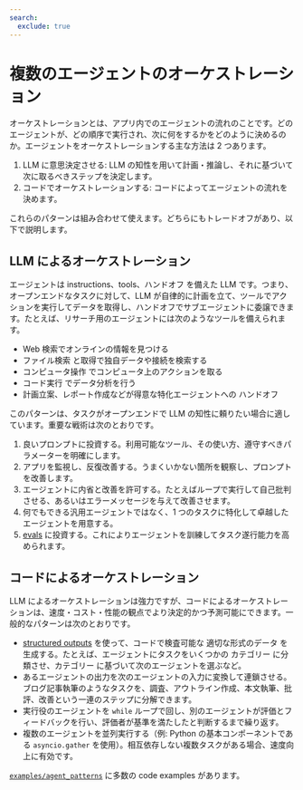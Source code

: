 ```yaml
---
search:
  exclude: true
---
```

# 複数のエージェントのオーケストレーション

オーケストレーションとは、アプリ内でのエージェントの流れのことです。どのエージェントが、どの順序で実行され、次に何をするかをどのように決めるのか。エージェントをオーケストレーションする主な方法は 2 つあります。

1. LLM に意思決定させる: LLM の知性を用いて計画・推論し、それに基づいて次に取るべきステップを決定します。
2. コードでオーケストレーションする: コードによってエージェントの流れを決めます。

これらのパターンは組み合わせて使えます。どちらにもトレードオフがあり、以下で説明します。

## LLM によるオーケストレーション

エージェントは instructions、tools、ハンドオフ を備えた LLM です。つまり、オープンエンドなタスクに対して、LLM が自律的に計画を立て、ツールでアクションを実行してデータを取得し、ハンドオフでサブエージェントに委譲できます。たとえば、リサーチ用のエージェントには次のようなツールを備えられます。

- Web 検索でオンラインの情報を見つける
- ファイル検索 と取得で独自データや接続を検索する
- コンピュータ操作 でコンピュータ上のアクションを取る
- コード実行 でデータ分析を行う
- 計画立案、レポート作成などが得意な特化エージェントへの ハンドオフ

このパターンは、タスクがオープンエンドで LLM の知性に頼りたい場合に適しています。重要な戦術は次のとおりです。

1. 良いプロンプトに投資する。利用可能なツール、その使い方、遵守すべきパラメーターを明確にします。
2. アプリを監視し、反復改善する。うまくいかない箇所を観察し、プロンプトを改善します。
3. エージェントに内省と改善を許可する。たとえばループで実行して自己批判させる、あるいはエラーメッセージを与えて改善させます。
4. 何でもできる汎用エージェントではなく、1 つのタスクに特化して卓越したエージェントを用意する。
5. [evals](https://platform.openai.com/docs/guides/evals) に投資する。これによりエージェントを訓練してタスク遂行能力を高められます。

## コードによるオーケストレーション

LLM によるオーケストレーションは強力ですが、コードによるオーケストレーションは、速度・コスト・性能の観点でより決定的かつ予測可能にできます。一般的なパターンは次のとおりです。

- [structured outputs](https://platform.openai.com/docs/guides/structured-outputs) を使って、コードで検査可能な 適切な形式のデータ を生成する。たとえば、エージェントにタスクをいくつかの カテゴリー に分類させ、カテゴリー に基づいて次のエージェントを選ぶなど。
- あるエージェントの出力を次のエージェントの入力に変換して連鎖させる。ブログ記事執筆のようなタスクを、調査、アウトライン作成、本文執筆、批評、改善という一連のステップに分解できます。
- 実行役のエージェントを `while` ループで回し、別のエージェントが評価とフィードバックを行い、評価者が基準を満たしたと判断するまで繰り返す。
- 複数のエージェントを並列実行する（例: Python の基本コンポーネントである `asyncio.gather` を使用）。相互依存しない複数タスクがある場合、速度向上に有効です。

[`examples/agent_patterns`](https://github.com/openai/openai-agents-python/tree/main/examples/agent_patterns) に多数の code examples があります。